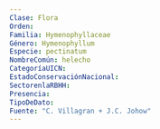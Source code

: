```yaml
---
Clase: Flora
Orden: 
Familia: Hymenophyllaceae
Género: Hymenophyllum
Especie: pectinatum
NombreComún: helecho
CategoríaUICN: 
EstadoConservaciónNacional: 
SectorenlaRBHH: 
Presencia: 
TipoDeDato: 
Fuente: "C. Villagran + J.C. Johow"
---
```

